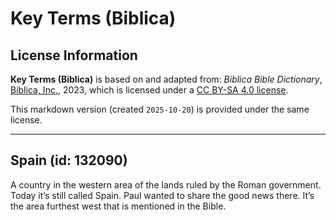 # Key Terms (Biblica)

## License Information

**Key Terms (Biblica)** is based on and adapted from: _Biblica Bible Dictionary_, [Biblica, Inc.](https://www.biblica.com/), 2023, which is licensed under a [CC BY-SA 4.0 license](https://creativecommons.org/licenses/by-sa/4.0/legalcode.en).

This markdown version (created `2025-10-20`) is provided under the same license.



--------------------------------

## Spain (id: 132090)

A country in the western area of the lands ruled by the Roman government. Today it’s still called Spain. Paul wanted to share the good news there. It’s the area furthest west that is mentioned in the Bible.


